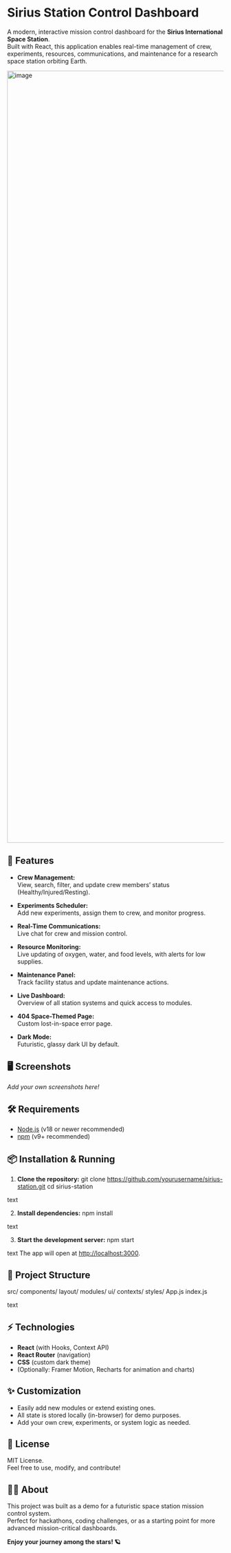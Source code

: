 # Sirius Station Control Dashboard

A modern, interactive mission control dashboard for the **Sirius International Space Station**.  
Built with React, this application enables real-time management of crew, experiments, resources, communications, and maintenance for a research space station orbiting Earth.

<img width="1792" alt="image" src="https://github.com/user-attachments/assets/0b3e1e3b-686e-49a9-9de2-65bde577dcd8" />


## 🚀 Features

- **Crew Management:**  
  View, search, filter, and update crew members’ status (Healthy/Injured/Resting).

- **Experiments Scheduler:**  
  Add new experiments, assign them to crew, and monitor progress.

- **Real-Time Communications:**  
  Live chat for crew and mission control.

- **Resource Monitoring:**  
  Live updating of oxygen, water, and food levels, with alerts for low supplies.

- **Maintenance Panel:**  
  Track facility status and update maintenance actions.

- **Live Dashboard:**  
  Overview of all station systems and quick access to modules.

- **404 Space-Themed Page:**  
  Custom lost-in-space error page.

- **Dark Mode:**  
  Futuristic, glassy dark UI by default.

## 🖥️ Screenshots

*Add your own screenshots here!*

## 🛠️ Requirements

- [Node.js](https://nodejs.org/) (v18 or newer recommended)
- [npm](https://www.npmjs.com/) (v9+ recommended)

## 📦 Installation & Running

1. **Clone the repository:**
git clone https://github.com/yourusername/sirius-station.git
cd sirius-station

text

2. **Install dependencies:**
npm install

text

3. **Start the development server:**
npm start

text
The app will open at [http://localhost:3000](http://localhost:3000).

## 🧩 Project Structure

src/
components/
layout/
modules/
ui/
contexts/
styles/
App.js
index.js

text

## ⚡ Technologies

- **React** (with Hooks, Context API)
- **React Router** (navigation)
- **CSS** (custom dark theme)
- (Optionally: Framer Motion, Recharts for animation and charts)

## ✨ Customization

- Easily add new modules or extend existing ones.
- All state is stored locally (in-browser) for demo purposes.
- Add your own crew, experiments, or system logic as needed.

## 📄 License

MIT License.  
Feel free to use, modify, and contribute!

## 👨‍🚀 About

This project was built as a demo for a futuristic space station mission control system.  
Perfect for hackathons, coding challenges, or as a starting point for more advanced mission-critical dashboards.

**Enjoy your journey among the stars! 🪐**
